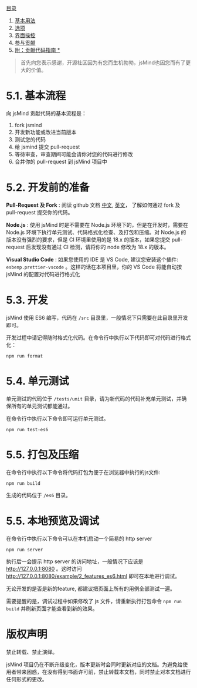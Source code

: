 [目录](index.md)

1. [基本用法](1.usage.md)
2. [选项](2.options.md)
3. [界面操控](3.operation.md)
4. [参与贡献](4.contribution.md)
5. [附：贡献代码指南 *](5.development.md)


> 首先向您表示感谢，开源社区因为有您而生机勃勃，jsMind也因您而有了更大的价值。

5.1. 基本流程
===

向 jsMind 贡献代码的基本流程是：

1. fork jsmind
2. 开发新功能或改进当前版本
3. 测试您的代码
4. 给 jsmind 提交 pull-request
5. 等待审查，审查期间可能会请你对您的代码进行修改
6. 合并你的 pull-request 到 jsMind 项目中

5.2. 开发前的准备
===

**Pull-Request 及 Fork** : 阅读 github 文档 [中文](https://docs.github.com/cn/pull-requests), [英文](https://docs.github.com/cn/pull-requests)， 了解如何通过 fork 及 pull-request 提交你的代码。

**Node.js** : 使用 jsMind 时是不需要在 Node.js 环境下的，但是在开发时，需要在 Node.js 环境下执行单元测试、代码格式化检查、及打包和压缩。对 Node.js 的版本没有强烈的要求，但是 CI 环境里使用的是 18.x 的版本，如果您提交 pull-request 后发现没有通过 CI 检测，请将你的 node 修改为 18.x 的版本。

**Visual Studio Code** : 如果您使用的 IDE 是 VS Code, 建议您安装这个插件: `esbenp.prettier-vscode` 。这样的话在本项目里，你的 VS Code 将能自动按 jsMind 的配置对代码进行格式化

5.3. 开发
===

jsMind 使用 ES6 编写，代码在 `/src` 目录里，一般情况下只需要在此目录里开发即可。

开发过程中请记得随时格式化代码。在命令行中执行以下代码即可对代码进行格式化：
```
npm run format
```
5.4. 单元测试
===

单元测试的代码位于 `/tests/unit` 目录，请为新代码的代码补充单元测试，并确保所有的单元测试都能通过。

在命令行中执行以下命令即可运行单元测试。
```
npm run test-es6
```

5.5. 打包及压缩
===

在命令行中执行以下命令将代码打包为便于在浏览器中执行的js文件:
```
npm run build
```
生成的代码位于 `/es6` 目录。

5.5. 本地预览及调试
===
在命令行中执行以下命令可以在本机启动一个简易的 http server
```
npm run server
```
执行后一会提示 http server 的访问地址，一般情况下应该是 http://127.0.0.1:8080 。这时访问 http://127.0.0.1:8080/example/2_features_es6.html 即可在本地进行调试。

无论开发的是否是新的feature, 都建议把页面上所有的用例全部测试一遍。

需要提醒的是，调试过程中如果修改了 js 文件，请重新执行打包命令 `npm run build` 并刷新页面才能查看到新的效果。

版权声明
===

禁止转载、禁止演绎。

jsMind 项目仍在不断升级变化，版本更新时会同时更新对应的文档。为避免给使用者带来困惑，在没有得到书面许可前，禁止转载本文档，同时禁止对本文档进行任何形式的更改。
